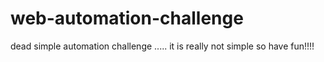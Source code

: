 # web-automation-challenge
dead simple automation challenge ..... it is really not simple so have fun!!!!
